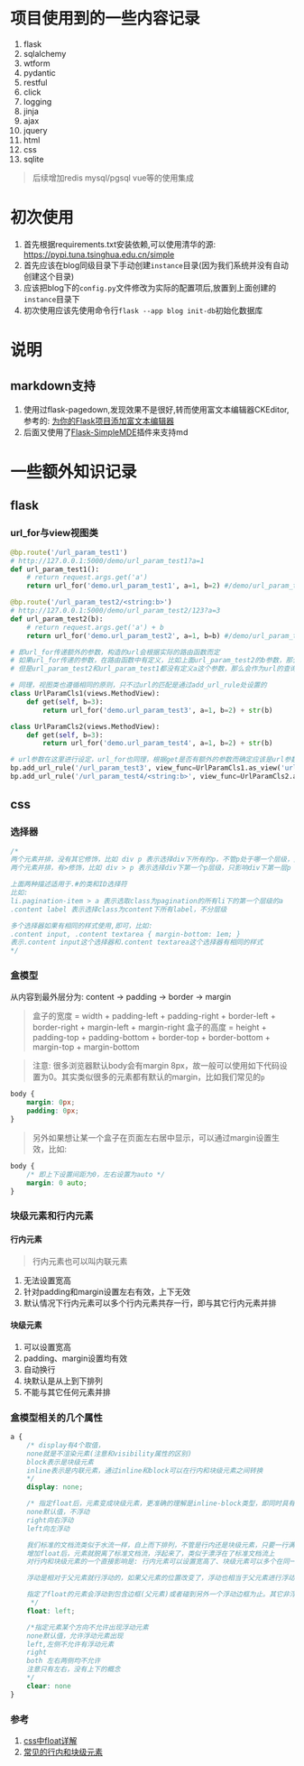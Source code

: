 # 项目使用到的一些内容记录

1. flask
2. sqlalchemy
1. wtform
1. pydantic
1. restful
1. click
1. logging
1. jinja
3. ajax
4. jquery
5. html
1. css
1. sqlite

> 后续增加redis mysql/pgsql vue等的使用集成

# 初次使用

1. 首先根据requirements.txt安装依赖,可以使用清华的源: https://pypi.tuna.tsinghua.edu.cn/simple
1. 首先应该在blog同级目录下手动创建`instance`目录(因为我们系统并没有自动创建这个目录)
2. 应该把blog下的`config.py`文件修改为实际的配置项后,放置到上面创建的`instance`目录下
3. 初次使用应该先使用命令行`flask --app blog init-db`初始化数据库

# 说明

## markdown支持

1. 使用过flask-pagedown,发现效果不是很好,转而使用富文本编辑器CKEditor,参考的: [为你的Flask项目添加富文本编辑器](https://zhuanlan.zhihu.com/p/23583960?refer=flask)
2. 后面又使用了[Flask-SimpleMDE](https://flask-simplemde.readthedocs.io/en/latest/)插件来支持md

# 一些额外知识记录

## flask

### url_for与view视图类

```python
@bp.route('/url_param_test1')
# http://127.0.0.1:5000/demo/url_param_test1?a=1
def url_param_test1():
    # return request.args.get('a')
    return url_for('demo.url_param_test1', a=1, b=2) #/demo/url_param_test1?a=1&b=2

@bp.route('/url_param_test2/<string:b>')
# http://127.0.0.1:5000/demo/url_param_test2/123?a=3
def url_param_test2(b):
    # return request.args.get('a') + b
    return url_for('demo.url_param_test2', a=1, b=b) #/demo/url_param_test2/123?a=1

# 即url_for传递额外的参数，构造的url会根据实际的路由函数而定
# 如果url_for传递的参数，在路由函数中有定义，比如上面url_param_test2的b参数，那么会作为url的一部分传入
# 但是url_param_test2和url_param_test1都没有定义a这个参数，那么会作为url的查询参数部分传入

# 同理，视图类也遵循相同的原则，只不过url的匹配是通过add_url_rule处设置的
class UrlParamCls1(views.MethodView):
    def get(self, b=3):
        return url_for('demo.url_param_test3', a=1, b=2) + str(b)

class UrlParamCls2(views.MethodView):
    def get(self, b=3):
        return url_for('demo.url_param_test4', a=1, b=2) + str(b)

# url参数在这里进行设定，url_for也同理，根据get是否有额外的参数而确定应该是url参数还是查询参数
bp.add_url_rule('/url_param_test3', view_func=UrlParamCls1.as_view('url_param_test3'))
bp.add_url_rule('/url_param_test4/<string:b>', view_func=UrlParamCls2.as_view('url_param_test4'))
```

## css

### 选择器

```css
/*
两个元素并排，没有其它修饰，比如 div p 表示选择div下所有的p，不管p处于哪一个层级，只要在div下就生效
两个元素并排，有>修饰，比如 div > p 表示选择div下第一个p层级，只影响div下第一层p

上面两种描述适用于.#的类和ID选择符
比如:
li.pagination-item > a 表示选取class为pagination的所有li下的第一个层级的a
.content label 表示选择class为content下所有label，不分层级

多个选择器如果有相同的样式使用,即可，比如:
.content input, .content textarea { margin-bottom: 1em; }
表示.content input这个选择器和.content textarea这个选择器有相同的样式
*/
```

### 盒模型

从内容到最外层分为: content -> padding -> border -> margin

> 盒子的宽度 = width + padding-left + padding-right + border-left + border-right + margin-left + margin-right
> 盒子的高度 = height + padding-top + padding-bottom + border-top + border-bottom + margin-top + margin-bottom

> 注意: 很多浏览器默认body会有margin 8px，故一般可以使用如下代码设置为0。其实类似很多的元素都有默认的margin，比如我们常见的`p`

```css
body {
    margin: 0px;
    padding: 0px;
}
```

> 另外如果想让某一个盒子在页面左右居中显示，可以通过margin设置生效，比如:

```css
body {
    /* 即上下设置间距为0，左右设置为auto */
    margin: 0 auto;
}
```

### 块级元素和行内元素

#### 行内元素

> 行内元素也可以叫内联元素

1. 无法设置宽高
2. 针对padding和margin设置左右有效，上下无效
3. 默认情况下行内元素可以多个行内元素共存一行，即与其它行内元素并排

#### 块级元素

1. 可以设置宽高
2. padding、margin设置均有效
3. 自动换行
4. 块默认是从上到下排列
5. 不能与其它任何元素并排

### 盒模型相关的几个属性

```css
a {
    /* display有4个取值，
    none就是不渲染元素(注意和visibility属性的区别) 
    block表示是块级元素
    inline表示是内联元素，通过inline和block可以在行内和块级元素之间转换
    */
    display: none;

    /* 指定float后，元素变成块级元素，更准确的理解是inline-block类型，即同时具有内联和块级元素的特征
    none默认值，不浮动
    right向右浮动
    left向左浮动

    我们标准的文档流类似于水流一样，自上而下排列，不管是行内还是块级元素，只要一行满了就换行继续
    增加float后，元素就脱离了标准文档流，浮起来了，类似于漂浮在了标准文档流上
    对行内和块级元素的一个直接影响是: 行内元素可以设置宽高了、块级元素可以多个在同一行了

    浮动是相对于父元素就行浮动的，如果父元素的位置改变了，浮动也相当于父元素进行浮动

    指定了float的元素会浮动到包含边框(父元素)或者碰到另外一个浮动边框为止。其它非浮动元素该怎么排列仍然继续排列
     */
    float: left;

    /*指定元素某个方向不允许出现浮动元素
    none默认值，允许浮动元素出现
    left,左侧不允许有浮动元素
    right
    both 左右两侧均不允许
    注意只有左右，没有上下的概念
    */
    clear: none
}
```

### 参考

1. [css中float详解](https://blog.csdn.net/pingchuanz/article/details/82903397)
2. [常见的行内和块级元素](https://www.cnblogs.com/gujun1998/p/13917970.html)
